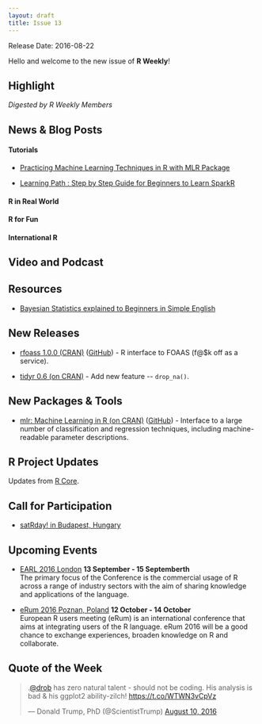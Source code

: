 ```yaml
---
layout: draft
title: Issue 13
---
```


Release Date: 2016-08-22

Hello and welcome to the new issue of **R Weekly**!

## Highlight

*Digested by R Weekly Members*



## News & Blog Posts

#### Tutorials

+ [Practicing Machine Learning Techniques in R with MLR Package](https://www.analyticsvidhya.com/blog/2016/08/practicing-machine-learning-techniques-in-r-with-mlr-package/)

+ [Learning Path : Step by Step Guide for Beginners to Learn SparkR](https://www.analyticsvidhya.com/blog/2016/06/learning-path-step-step-guide-beginners-learn-sparkr/)

#### R in Real World





#### R for Fun




#### International R


## Video and Podcast



## Resources

+ [Bayesian Statistics explained to Beginners in Simple English](https://www.analyticsvidhya.com/blog/2016/06/bayesian-statistics-beginners-simple-english/)


## New Releases

+ [rfoass 1.0.0 (CRAN)](http://dirk.eddelbuettel.com/blog/2016/08/14/#rfoaas_1.0.0) ([GitHub](https://github.com/eddelbuettel/rfoaas)) - R interface to FOAAS (f@$k off as a service).

+ [tidyr 0.6 (on CRAN)](https://blog.rstudio.org/) - Add new feature -- `drop_na()`. 


## New Packages & Tools

+ [mlr: Machine Learning in R (on CRAN)](https://cran.r-project.org/web/packages/mlr/index.html) ([GitHub](https://github.com/mlr-org/mlr)) - Interface to a large number of classification and regression techniques, including machine-readable parameter descriptions.

## R Project Updates

Updates from [R Core](http://developer.r-project.org/blosxom.cgi/R-devel/NEWS).



## Call for Participation

+ [satRday! in Budapest, Hungary](http://budapest.satrdays.org/#cfp)

## Upcoming Events

+ [EARL 2016 London](https://earlconf.com/)  **13 September - 15 Septemberth** <br>
The primary focus of the Conference is the commercial usage of R across a range of industry sectors with the aim of sharing knowledge and applications of the language.<br /> 

+ [eRum 2016 Poznan, Poland](http://erum.ue.poznan.pl/)  **12 October - 14 October** <br>
European R users meeting (eRum) is an international conference that aims at integrating users of the R language. eRum 2016 will be a good chance to exchange experiences, broaden knowledge on R and collaborate. <br /> 

## Quote of the Week

<blockquote class="twitter-tweet" data-lang="en"><p lang="en" dir="ltr">.<a href="https://twitter.com/drob">@drob</a> has zero natural talent - should not be coding. His analysis is bad &amp; his ggplot2 ability-zilch! <a href="https://t.co/WTWN3vCpVz">https://t.co/WTWN3vCpVz</a></p>&mdash; Donald Trump, PhD (@ScientistTrump) <a href="https://twitter.com/ScientistTrump/status/763226352074055680">August 10, 2016</a></blockquote>

<p><small id="page_view">&nbsp;</small></p>
